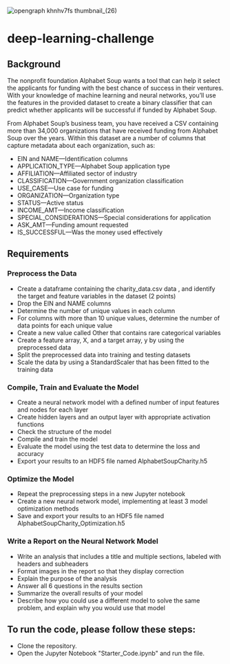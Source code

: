 ![opengraph khnhv7fs thumbnail_(26)](https://github.com/VirmarSosa/deep-learning-challenge/assets/118692087/d326031a-9df7-4b0e-bd0a-dbe8b3ea65b0)


# deep-learning-challenge

## Background
The nonprofit foundation Alphabet Soup wants a tool that can help it select the applicants for funding with the best chance of success in their ventures. With your knowledge of machine learning and neural networks, you’ll use the features in the provided dataset to create a binary classifier that can predict whether applicants will be successful if funded by Alphabet Soup.

From Alphabet Soup’s business team, you have received a CSV containing more than 34,000 organizations that have received funding from Alphabet Soup over the years. Within this dataset are a number of columns that capture metadata about each organization, such as:

- EIN and NAME—Identification columns
- APPLICATION_TYPE—Alphabet Soup application type
- AFFILIATION—Affiliated sector of industry
- CLASSIFICATION—Government organization classification
- USE_CASE—Use case for funding
- ORGANIZATION—Organization type
- STATUS—Active status
- INCOME_AMT—Income classification
- SPECIAL_CONSIDERATIONS—Special considerations for application
- ASK_AMT—Funding amount requested
- IS_SUCCESSFUL—Was the money used effectively

## Requirements

### Preprocess the Data 

- Create a dataframe containing the charity_data.csv data , and identify the target and feature variables in the dataset (2 points)
- Drop the EIN and NAME columns 
- Determine the number of unique values in each column 
- For columns with more than 10 unique values, determine the number of data points for each unique value 
- Create a new value called Other that contains rare categorical variables 
- Create a feature array, X, and a target array, y by using the preprocessed data 
- Split the preprocessed data into training and testing datasets 
- Scale the data by using a StandardScaler that has been fitted to the training data

### Compile, Train and Evaluate the Model 

- Create a neural network model with a defined number of input features and nodes for each layer 
- Create hidden layers and an output layer with appropriate activation functions
- Check the structure of the model
- Compile and train the model 
- Evaluate the model using the test data to determine the loss and accuracy 
- Export your results to an HDF5 file named AlphabetSoupCharity.h5 

### Optimize the Model 

- Repeat the preprocessing steps in a new Jupyter notebook 
- Create a new neural network model, implementing at least 3 model optimization methods 
- Save and export your results to an HDF5 file named AlphabetSoupCharity_Optimization.h5 

### Write a Report on the Neural Network Model 

- Write an analysis that includes a title and multiple sections, labeled with headers and subheaders
- Format images in the report so that they display correction 
- Explain the purpose of the analysis 
- Answer all 6 questions in the results section 
- Summarize the overall results of your model 
- Describe how you could use a different model to solve the same problem, and explain why you would use that model 

## To run the code, please follow these steps:

- Clone the repository.
- Open the Jupyter Notebook "Starter_Code.ipynb" and run the file.
